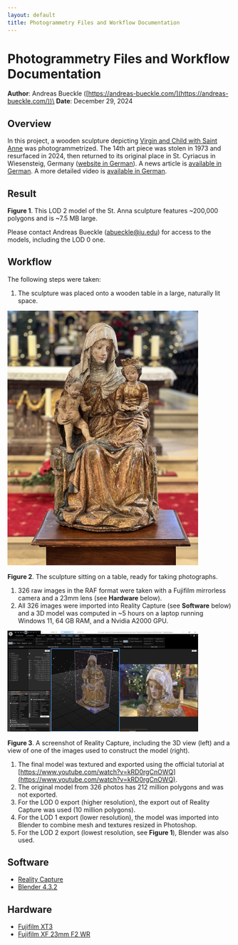 ```yaml
---
layout: default
title: Photogrammetry Files and Workflow Documentation
---
```


# Photogrammetry Files and Workflow Documentation
**Author**: Andreas Bueckle ([https://andreas-bueckle.com/](https://andreas-bueckle.com/))\
**Date**: December 29, 2024

## Overview
In this project, a wooden sculpture depicting [Virgin and Child with Saint Anne](https://en.wikipedia.org/wiki/Virgin_and_Child_with_Saint_Anne) was photogrammetrized. The 14th art piece was stolen in 1973 and resurfaced in 2024, then returned to its original place in St. Cyriacus in Wiesensteig, Germany ([website in German](https://www.wiesensteig.de/startseite)). A news article is [available in German](https://www.swr.de/swraktuell/baden-wuerttemberg/stuttgart/wiesensteig-diebstahl-figur-kirche-lka-100.html). A more detailed video is [available in German](https://filstalwelle.de/video/2024-11-26-wiesensteig-gestohle-kirchenfigur-anna-selbdritt-kehrt-nach-51-jahren-in-die-stiftskirche-zurueck).

## Result

<script type="module" src="https://ajax.googleapis.com/ajax/libs/model-viewer/4.0.0/model-viewer.min.js"></script>

<model-viewer 
  src="https://andreasbueckle.github.io/photogrammetry-sculpture/models/anna_lod_2.glb" 
  alt="LOD 2 model of the sculpture" 
  auto-rotate 
  camera-controls 
  style="width: 100%; height: 500px;">
</model-viewer>

**Figure 1**. This LOD 2 model of the St. Anna sculpture features ~200,000 polygons and is ~7.5 MB large.

Please contact Andreas Bueckle (<a href="mailto:abueckle@iu.edu">abueckle@iu.edu</a>) for access to the models, including the LOD 0 one.

## Workflow
The following steps were taken: 

1. The sculpture was placed onto a wooden table in a large, naturally lit space.    

<img src="images/anna_photo.jpg" alt="Sculpture of St. Anna on table" width="85%">

**Figure 2**. The sculpture sitting on a table, ready for taking photographs.

1. 326 raw images in the RAF format were taken with a Fujifilm mirrorless camera and a 23mm lens (see **Hardware** below). 
2. All 326 images were imported into Reality Capture (see **Software** below) and a 3D model was computed in ~5 hours on a laptop running Windows 11, 64 GB RAM, and a Nvidia A2000 GPU.

<img src="images/rc_capture.png" alt="Sculpture of St. Anna on table" width="85%">

**Figure 3**. A screenshot of Reality Capture, including the 3D view (left) and a view of one of the images used to construct the model (right).

1. The final model was textured and exported using the official tutorial at [https://www.youtube.com/watch?v=kRD0rgCnOWQ](https://www.youtube.com/watch?v=kRD0rgCnOWQ).
2. The original model from 326 photos has 212 million polygons and was not exported. 
3. For the LOD 0 export (higher resolution), the export out of Reality Capture was used (10 million polygons). 
4. For the LOD 1 export (lower resolution), the model was imported into Blender to combine mesh and textures  resized in Photoshop.
5. For the LOD 2 export (lowest resolution, see **Figure 1**), Blender was also used.   

## Software 
- [Reality Capture](https://www.capturingreality.com/)
- [Blender 4.3.2](https://www.blender.org/)

## Hardware
- [Fujifilm XT3](https://fujifilm-dsc.com/en/manual/x-t3/)
- [Fujifilm XF 23mm F2 WR](https://fujifilm-x.com/global/products/lenses/xf23mmf2-r-wr/)